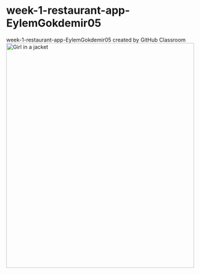 # week-1-restaurant-app-EylemGokdemir05
week-1-restaurant-app-EylemGokdemir05 created by GitHub Classroom
<img src="https://github.com/react-native-bootcamp/week-1-restaurant-app-EylemGokdemir05/blob/master/resappss.png" alt="Girl in a jacket" width="500" height="600">
